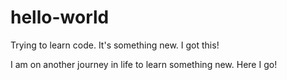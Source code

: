 # hello-world
Trying to learn code. It's something new. I got this!

I am on another journey in life to learn something new. Here I go!
